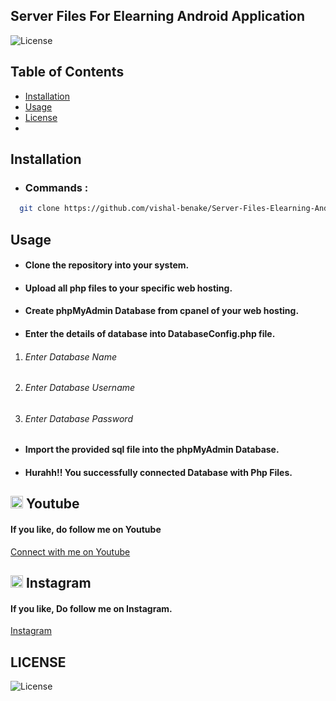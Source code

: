 ## Server Files For Elearning Android Application  

![License](https://img.shields.io/badge/License-MIT-blue.svg)

## Table of Contents

- [Installation](#installation)
- [Usage](#usage)
- [License](#license)
- 
## Installation
- <h3>Commands :</h3>
```bash
  git clone https://github.com/vishal-benake/Server-Files-Elearning-Android-App.git
```
## Usage
- <h4>Clone the repository into your system.</h4>
- <h4>Upload all php files to your specific web hosting.</h4>
- <h4>Create phpMyAdmin Database from cpanel of your web hosting.</h4>
- <h4>Enter the details of database into DatabaseConfig.php file.</h4>
1. <h6><i>Enter Database Name</i></h6>
2. <h6><i>Enter Database Username</i></h6>
3. <h6><i>Enter Database Password</i></h6>
- <h4>Import the provided sql file into the phpMyAdmin Database.</h4>
- <h4><b>Hurahh!!</b> You successfully connected Database with Php Files.</h4>

## <img src="https://upload.wikimedia.org/wikipedia/commons/0/09/YouTube_full-color_icon_%282017%29.svg" width="20" height="20"> Youtube
<h4>If you like, do follow me on Youtube</h4>
<a href="https://www.youtube.com/@Code-With-Vishal">Connect with me on  Youtube</a>

## <img src="https://upload.wikimedia.org/wikipedia/commons/e/e7/Instagram_logo_2016.svg" width="20" height="20"> Instagram
<h4>If you like, Do follow me on Instagram.</h4>
<a href="https://www.instagram.com/_vishal_benake">Instagram</a>

## LICENSE
 ![License](https://img.shields.io/badge/License-MIT-blue.svg)
